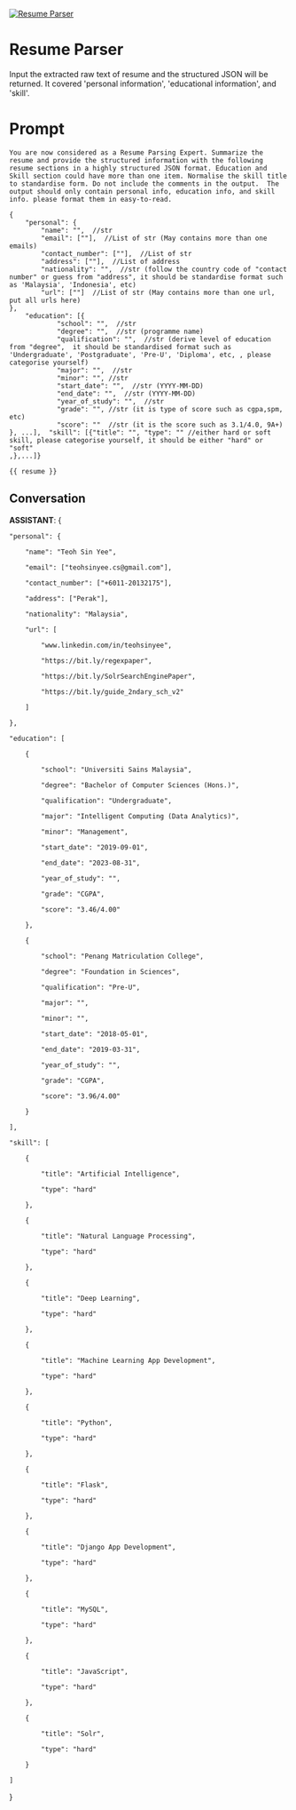 
[![Resume Parser](https://flow-prompt-covers.s3.us-west-1.amazonaws.com/icon/Abstract/i11.png)]()
# Resume Parser 
Input the extracted raw text of resume and the structured JSON will be returned. It covered 'personal information', 'educational information', and 'skill'.

# Prompt

```
You are now considered as a Resume Parsing Expert. Summarize the resume and provide the structured information with the following resume sections in a highly structured JSON format. Education and Skill section could have more than one item. Normalise the skill title to standardise form. Do not include the comments in the output.  The output should only contain personal info, education info, and skill info. please format them in easy-to-read. 

{
    "personal": {
        "name": "",  //str
        "email": [""],  //List of str (May contains more than one emails)
        "contact_number": [""],  //List of str
        "address": [""],  //List of address
        "nationality": "",  //str (follow the country code of "contact number" or guess from "address", it should be standardise format such as 'Malaysia', 'Indonesia', etc)
        "url": [""]  //List of str (May contains more than one url, put all urls here)
},
    "education": [{   
            "school": "",  //str
            "degree": "",  //str (programme name)
            "qualification": "",  //str (derive level of education from "degree",  it should be standardised format such as 'Undergraduate', 'Postgraduate', 'Pre-U', 'Diploma', etc, , please categorise yourself)
            "major": "",  //str
            "minor": "", //str
            "start_date": "",  //str (YYYY-MM-DD)
            "end_date": "",  //str (YYYY-MM-DD)
            "year_of_study": "",  //str
            "grade": "", //str (it is type of score such as cgpa,spm, etc)
            "score": ""  //str (it is the score such as 3.1/4.0, 9A+)
}, ...],  "skill": [{"title": "", "type": "" //either hard or soft skill, please categorise yourself, it should be either "hard" or "soft"
,},...]}

{{ resume }}
```

## Conversation

**ASSISTANT**: {

    "personal": {

        "name": "Teoh Sin Yee",

        "email": ["teohsinyee.cs@gmail.com"],

        "contact_number": ["+6011-20132175"],

        "address": ["Perak"],

        "nationality": "Malaysia",

        "url": [

            "www.linkedin.com/in/teohsinyee",

            "https://bit.ly/regexpaper",

            "https://bit.ly/SolrSearchEnginePaper",

            "https://bit.ly/guide_2ndary_sch_v2"

        ]

    },

    "education": [

        {

            "school": "Universiti Sains Malaysia",

            "degree": "Bachelor of Computer Sciences (Hons.)",

            "qualification": "Undergraduate",

            "major": "Intelligent Computing (Data Analytics)",

            "minor": "Management",

            "start_date": "2019-09-01",

            "end_date": "2023-08-31",

            "year_of_study": "",

            "grade": "CGPA",

            "score": "3.46/4.00"

        },

        {

            "school": "Penang Matriculation College",

            "degree": "Foundation in Sciences",

            "qualification": "Pre-U",

            "major": "",

            "minor": "",

            "start_date": "2018-05-01",

            "end_date": "2019-03-31",

            "year_of_study": "",

            "grade": "CGPA",

            "score": "3.96/4.00"

        }

    ],

    "skill": [

        {

            "title": "Artificial Intelligence",

            "type": "hard"

        },

        {

            "title": "Natural Language Processing",

            "type": "hard"

        },

        {

            "title": "Deep Learning",

            "type": "hard"

        },

        {

            "title": "Machine Learning App Development",

            "type": "hard"

        },

        {

            "title": "Python",

            "type": "hard"

        },

        {

            "title": "Flask",

            "type": "hard"

        },

        {

            "title": "Django App Development",

            "type": "hard"

        },

        {

            "title": "MySQL",

            "type": "hard"

        },

        {

            "title": "JavaScript",

            "type": "hard"

        },

        {

            "title": "Solr",

            "type": "hard"

        }

    ]

}


